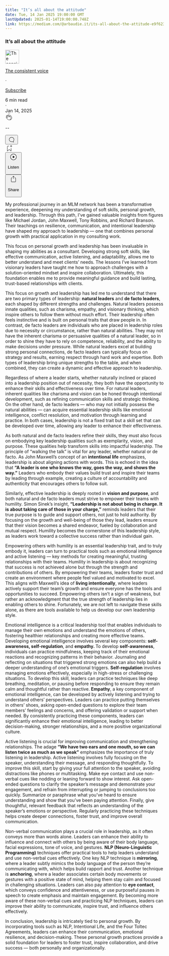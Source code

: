 ```yaml
---
title: "It’s all about the attitude"
date: Tue, 14 Jan 2025 19:00:00 GMT
lastUpdated: 2025-01-14T19:00:00.748Z
link: https://medium.com/@arbaudie.it/its-all-about-the-attitude-e9f623d2d6fb?source=rss-c779d007e7fe------2
---
```


<article><div class="l"><div class="l"><span class="l"></span><section><div><div class="fv gl gm gn go gp"></div><div class="gq gr gs gt gu"><div class="ab cd"><div class="ck bh gc gd ge gf"><div><h1 class="pw-post-title gv gw gx bf gy gz ha hb hc hd he hf hg hh hi hj hk hl hm hn ho hp hq hr hs ht hu hv hw hx bk" data-testid="storyTitle" id="011a">It’s all about the attitude</h1><div><div class="speechify-ignore ab cr"><div class="speechify-ignore bh l"><div class="hy hz ia ib ic ab"><div><div class="ab id"><div><div aria-hidden="false" class="bm"><a href="/@arbaudie.it?source=post_page---byline--e9f623d2d6fb---------------------------------------" rel="noopener follow"><div class="l ie if by ig ih"><div class="l fm"><img alt="The consistent voice" class="l ff by df dg cz" data-testid="authorPhoto" height="44" loading="lazy" src="https://miro.medium.com/v2/da:true/resize:fill:88:88/0*7vBG_L_kSIeOh095" width="44"/><div class="ii by l df dg fv n ij fw"></div></div></div></a></div></div></div></div><div class="bn bh l"><div class="ab"><div style="flex:1"><span class="bf b bg z bk"><div class="ik ab q"><div class="ab q il"><div class="ab q"><div><div aria-hidden="false" class="bm"><p class="bf b im in bk"><a class="ag ah ai aj ak al am an ao ap aq ar as io" data-testid="authorName" href="/@arbaudie.it?source=post_page---byline--e9f623d2d6fb---------------------------------------" rel="noopener follow">The consistent voice</a></p></div></div></div><span aria-hidden="true" class="ip iq"><span class="bf b bg z bk">·</span></span><p class="bf b im in bk"><span><a class="ag ah ai aj ak al am an ao ap aq ar as ir" href="/m/signin?actionUrl=https%3A%2F%2Fmedium.com%2F_%2Fsubscribe%2Fuser%2Fc779d007e7fe%2Fe9f623d2d6fb&amp;operation=register&amp;redirect=https%3A%2F%2Fmedium.com%2F%40arbaudie.it%2Fits-all-about-the-attitude-e9f623d2d6fb&amp;user=The+consistent+voice&amp;userId=c779d007e7fe&amp;source=post_page-c779d007e7fe--byline--e9f623d2d6fb---------------------post_header------------------" rel="noopener follow">Subscribe</a></span></p></div></div></span></div></div><div class="l cb"><span class="bf b bg z dw"><div class="ab cp is it iu"><span class="bf b bg z dw"><div class="ab ae"><span data-testid="storyReadTime">6 min read</span><div aria-hidden="true" class="iv iw l"><span aria-hidden="true" class="l"><span class="bf b bg z dw">·</span></span></div><span data-testid="storyPublishDate">Jan 14, 2025</span></div></span></div></span></div></div></div><div class="ab cr ix iy iz ja jb jc jd je jf jg jh ji jj jk jl jm"><div class="h k w fj fk q"><div class="kc l"><div class="ab q kd ke"><div class="pw-multi-vote-icon fm kf kg kh ki"><span><a class="ag ah ai aj ak al am an ao ap aq ar as at au" data-testid="headerClapButton" href="/m/signin?actionUrl=https%3A%2F%2Fmedium.com%2F_%2Fvote%2Fp%2Fe9f623d2d6fb&amp;operation=register&amp;redirect=https%3A%2F%2Fmedium.com%2F%40arbaudie.it%2Fits-all-about-the-attitude-e9f623d2d6fb&amp;user=The+consistent+voice&amp;userId=c779d007e7fe&amp;source=---header_actions--e9f623d2d6fb---------------------clap_footer------------------" rel="noopener follow"><div><div aria-hidden="false" class="bm"><div class="kj ap kk kl km kn an ko kp kq ki"><svg aria-label="clap" height="24" viewbox="0 0 24 24" width="24" xmlns="http://www.w3.org/2000/svg"><path clip-rule="evenodd" d="M11.37.828 12 3.282l.63-2.454zM13.916 3.953l1.523-2.112-1.184-.39zM8.589 1.84l1.522 2.112-.337-2.501zM18.523 18.92c-.86.86-1.75 1.246-2.62 1.33a6 6 0 0 0 .407-.372c2.388-2.389 2.86-4.951 1.399-7.623l-.912-1.603-.79-1.672c-.26-.56-.194-.98.203-1.288a.7.7 0 0 1 .546-.132c.283.046.546.231.728.5l2.363 4.157c.976 1.624 1.141 4.237-1.324 6.702m-10.999-.438L3.37 14.328a.828.828 0 0 1 .585-1.408.83.83 0 0 1 .585.242l2.158 2.157a.365.365 0 0 0 .516-.516l-2.157-2.158-1.449-1.449a.826.826 0 0 1 1.167-1.17l3.438 3.44a.363.363 0 0 0 .516 0 .364.364 0 0 0 0-.516L5.293 9.513l-.97-.97a.826.826 0 0 1 0-1.166.84.84 0 0 1 1.167 0l.97.968 3.437 3.436a.36.36 0 0 0 .517 0 .366.366 0 0 0 0-.516L6.977 7.83a.82.82 0 0 1-.241-.584.82.82 0 0 1 .824-.826c.219 0 .43.087.584.242l5.787 5.787a.366.366 0 0 0 .587-.415l-1.117-2.363c-.26-.56-.194-.98.204-1.289a.7.7 0 0 1 .546-.132c.283.046.545.232.727.501l2.193 3.86c1.302 2.38.883 4.59-1.277 6.75-1.156 1.156-2.602 1.627-4.19 1.367-1.418-.236-2.866-1.033-4.079-2.246M10.75 5.971l2.12 2.12c-.41.502-.465 1.17-.128 1.89l.22.465-3.523-3.523a.8.8 0 0 1-.097-.368c0-.22.086-.428.241-.584a.847.847 0 0 1 1.167 0m7.355 1.705c-.31-.461-.746-.758-1.23-.837a1.44 1.44 0 0 0-1.11.275c-.312.24-.505.543-.59.881a1.74 1.74 0 0 0-.906-.465 1.47 1.47 0 0 0-.82.106l-2.182-2.182a1.56 1.56 0 0 0-2.2 0 1.54 1.54 0 0 0-.396.701 1.56 1.56 0 0 0-2.21-.01 1.55 1.55 0 0 0-.416.753c-.624-.624-1.649-.624-2.237-.037a1.557 1.557 0 0 0 0 2.2c-.239.1-.501.238-.715.453a1.56 1.56 0 0 0 0 2.2l.516.515a1.556 1.556 0 0 0-.753 2.615L7.01 19c1.32 1.319 2.909 2.189 4.475 2.449q.482.08.971.08c.85 0 1.653-.198 2.393-.579.231.033.46.054.686.054 1.266 0 2.457-.52 3.505-1.567 2.763-2.763 2.552-5.734 1.439-7.586z" fill-rule="evenodd"></path></svg></div></div></div></a></span></div><div class="pw-multi-vote-count l kr ks kt ku kv kw kx"><p class="bf b dx z dw"><span class="ky">--</span></p></div></div></div><div><div aria-hidden="false" class="bm"><button aria-label="responses" class="ap kj kz la ab q fn lb lc"><svg class="ld" height="24" viewbox="0 0 24 24" width="24" xmlns="http://www.w3.org/2000/svg"><path d="M18.006 16.803c1.533-1.456 2.234-3.325 2.234-5.321C20.24 7.357 16.709 4 12.191 4S4 7.357 4 11.482c0 4.126 3.674 7.482 8.191 7.482.817 0 1.622-.111 2.393-.327.231.2.48.391.744.559 1.06.693 2.203 1.044 3.399 1.044.224-.008.4-.112.486-.287a.49.49 0 0 0-.042-.518c-.495-.67-.845-1.364-1.04-2.057a4 4 0 0 1-.125-.598zm-3.122 1.055-.067-.223-.315.096a8 8 0 0 1-2.311.338c-4.023 0-7.292-2.955-7.292-6.587 0-3.633 3.269-6.588 7.292-6.588 4.014 0 7.112 2.958 7.112 6.593 0 1.794-.608 3.469-2.027 4.72l-.195.168v.255c0 .056 0 .151.016.295.025.231.081.478.154.733.154.558.398 1.117.722 1.659a5.3 5.3 0 0 1-2.165-.845c-.276-.176-.714-.383-.941-.59z"></path></svg></button></div></div></div><div class="ab q jn jo jp jq jr js jt ju jv jw jx jy jz ka kb"><div class="le k j i d"></div><div class="h k"><div><div aria-hidden="false" class="bm"><span><a class="ag ah ai aj ak al am an ao ap aq ar as at au" data-testid="headerBookmarkButton" href="/m/signin?actionUrl=https%3A%2F%2Fmedium.com%2F_%2Fbookmark%2Fp%2Fe9f623d2d6fb&amp;operation=register&amp;redirect=https%3A%2F%2Fmedium.com%2F%40arbaudie.it%2Fits-all-about-the-attitude-e9f623d2d6fb&amp;source=---header_actions--e9f623d2d6fb---------------------bookmark_footer------------------" rel="noopener follow"><svg aria-label="Add to list bookmark button" class="dw lf" fill="none" height="25" viewbox="0 0 25 25" width="25" xmlns="http://www.w3.org/2000/svg"><path d="M18 2.5a.5.5 0 0 1 1 0V5h2.5a.5.5 0 0 1 0 1H19v2.5a.5.5 0 1 1-1 0V6h-2.5a.5.5 0 0 1 0-1H18zM7 7a1 1 0 0 1 1-1h3.5a.5.5 0 0 0 0-1H8a2 2 0 0 0-2 2v14a.5.5 0 0 0 .805.396L12.5 17l5.695 4.396A.5.5 0 0 0 19 21v-8.5a.5.5 0 0 0-1 0v7.485l-5.195-4.012a.5.5 0 0 0-.61 0L7 19.985z" fill="currentColor"></path></svg></a></span></div></div></div><div class="ff lg cp"><div class="l ae"><div class="ab cd"><div class="lh li lj lk ll lm ck bh"><div class="ab"><div aria-hidden="false" class="bm"><div><div aria-hidden="false" class="bm"><button aria-label="Listen" class="ag fn ai aj ak al am ln ao ap aq ez lo lp lc lq lr ls lt lu s lv lw lx ly lz ma mb u mc md me" data-testid="audioPlayButton"><svg fill="none" height="24" viewbox="0 0 24 24" width="24" xmlns="http://www.w3.org/2000/svg"><path clip-rule="evenodd" d="M3 12a9 9 0 1 1 18 0 9 9 0 0 1-18 0m9-10C6.477 2 2 6.477 2 12s4.477 10 10 10 10-4.477 10-10S17.523 2 12 2m3.376 10.416-4.599 3.066a.5.5 0 0 1-.777-.416V8.934a.5.5 0 0 1 .777-.416l4.599 3.066a.5.5 0 0 1 0 .832" fill="currentColor" fill-rule="evenodd"></path></svg><div class="j i d"><p class="bf b bg z dw">Listen</p></div></button></div></div></div></div></div></div></div></div><div aria-describedby="postFooterSocialMenu" aria-hidden="false" aria-labelledby="postFooterSocialMenu" class="bm"><div><div aria-hidden="false" class="bm"><button aria-controls="postFooterSocialMenu" aria-expanded="false" aria-label="Share Post" class="ag fn ai aj ak al am ln ao ap aq ez lo lp lc lq lr ls lt lu s lv lw lx ly lz ma mb u mc md me" data-testid="headerSocialShareButton"><svg fill="none" height="24" viewbox="0 0 24 24" width="24" xmlns="http://www.w3.org/2000/svg"><path clip-rule="evenodd" d="M15.218 4.931a.4.4 0 0 1-.118.132l.012.006a.45.45 0 0 1-.292.074.5.5 0 0 1-.3-.13l-2.02-2.02v7.07c0 .28-.23.5-.5.5s-.5-.22-.5-.5v-7.04l-2 2a.45.45 0 0 1-.57.04h-.02a.4.4 0 0 1-.16-.3.4.4 0 0 1 .1-.32l2.8-2.8a.5.5 0 0 1 .7 0l2.8 2.79a.42.42 0 0 1 .068.498m-.106.138.008.004v-.01zM16 7.063h1.5a2 2 0 0 1 2 2v10a2 2 0 0 1-2 2h-11c-1.1 0-2-.9-2-2v-10a2 2 0 0 1 2-2H8a.5.5 0 0 1 .35.15.5.5 0 0 1 .15.35.5.5 0 0 1-.15.35.5.5 0 0 1-.35.15H6.4c-.5 0-.9.4-.9.9v10.2a.9.9 0 0 0 .9.9h11.2c.5 0 .9-.4.9-.9v-10.2c0-.5-.4-.9-.9-.9H16a.5.5 0 0 1 0-1" fill="currentColor" fill-rule="evenodd"></path></svg><div class="j i d"><p class="bf b bg z dw">Share</p></div></button></div></div></div></div></div></div></div></div></div><p class="pw-post-body-paragraph mf mg gx mh b mi mj mk ml mm mn mo mp mq mr ms mt mu mv mw mx my mz na nb nc gq bk" id="6c87">My professional journey in an MLM network has been a transformative experience, deepening my understanding of soft skills, personal growth, and leadership. Through this path, I’ve gained valuable insights from figures like Michael Jordan, John Maxwell, Tony Robbins, and Richard Branson. Their teachings on resilience, communication, and intentional leadership have shaped my approach to leadership — one that combines personal growth with practical application in my consulting work.</p><p class="pw-post-body-paragraph mf mg gx mh b mi mj mk ml mm mn mo mp mq mr ms mt mu mv mw mx my mz na nb nc gq bk" id="7aec">This focus on personal growth and leadership has been invaluable in shaping my abilities as a consultant. Developing strong soft skills, like effective communication, active listening, and adaptability, allows me to better understand and meet clients’ needs. The lessons I’ve learned from visionary leaders have taught me how to approach challenges with a solution-oriented mindset and inspire collaboration. Ultimately, this foundation enables me to provide meaningful guidance and build lasting, trust-based relationships with clients.</p><p class="pw-post-body-paragraph mf mg gx mh b mi mj mk ml mm mn mo mp mq mr ms mt mu mv mw mx my mz na nb nc gq bk" id="5b83">This focus on growth and leadership has led me to understand that there are two primary types of leadership: <strong class="mh gy">natural leaders</strong> and <strong class="mh gy">de facto leaders</strong>, each shaped by different strengths and challenges. Natural leaders possess innate qualities, such as charisma, empathy, and visionary thinking, which inspire others to follow them without much effort. Their leadership often feels instinctive and is built on personal traits that draw people in. In contrast, de facto leaders are individuals who are placed in leadership roles due to necessity or circumstance, rather than natural abilities. They may not have the inherent charisma or persuasive qualities of a natural leader, so in order to shine they have to rely on competence, reliability, and the ability to make decisions under pressure. While natural leaders excel at building strong personal connections, de facto leaders can typically focus on strategy and results, earning respect through hard work and expertise. Both types of leadership bring unique strengths to the table, and when combined, they can create a dynamic and effective approach to leadership.</p><p class="pw-post-body-paragraph mf mg gx mh b mi mj mk ml mm mn mo mp mq mr ms mt mu mv mw mx my mz na nb nc gq bk" id="2485">Regardless of where a leader starts, whether naturally inclined or placed into a leadership position out of necessity, they both have the opportunity to enhance their skills and effectiveness over time. For natural leaders, inherent qualities like charisma and vision can be honed through intentional development, such as refining communication skills and strategic thinking. On the other hand, de facto leaders — who may not initially possess the natural abilities — can acquire essential leadership skills like emotional intelligence, conflict resolution, and motivation through learning and practice. In both cases, leadership is not a fixed trait but a skill set that can be developed over time, allowing any leader to enhance their effectiveness.</p><p class="pw-post-body-paragraph mf mg gx mh b mi mj mk ml mm mn mo mp mq mr ms mt mu mv mw mx my mz na nb nc gq bk" id="7431">As both natural and de facto leaders refine their skills, they must also focus on embodying key leadership qualities such as exemplarity, vision, and purpose. These qualities help transform skills into impactful leadership. The principle of “walking the talk” is vital for any leader, whether natural or de facto. As John Maxwell’s concept of an <strong class="mh gy">intentional life</strong> emphasizes, leadership is about aligning actions with words. This is echoed in the idea that <strong class="mh gy">“A leader is one who knows the way, goes the way, and shows the way.”</strong> Leaders who embody their values build trust and inspire their teams by leading through example, creating a culture of accountability and authenticity that encourages others to follow suit.</p><p class="pw-post-body-paragraph mf mg gx mh b mi mj mk ml mm mn mo mp mq mr ms mt mu mv mw mx my mz na nb nc gq bk" id="441b">Similarly, effective leadership is deeply rooted in <strong class="mh gy">vision and purpose</strong>, and both natural and de facto leaders must strive to empower their teams with humility. Simon Sinek’s insight, <strong class="mh gy">“Leadership is not about being in charge. It is about taking care of those in your charge,”</strong> reminds leaders that their true purpose is to guide and support others, not just to hold authority. By focusing on the growth and well-being of those they lead, leaders ensure that their vision becomes a shared endeavor, fueled by collaboration and mutual respect. Humility becomes the cornerstone of this leadership style, as leaders work toward a collective success rather than individual gain.</p><p class="pw-post-body-paragraph mf mg gx mh b mi mj mk ml mm mn mo mp mq mr ms mt mu mv mw mx my mz na nb nc gq bk" id="dff9">Empowering others with humility is an essential leadership trait, and to truly embody it, leaders can turn to practical tools such as emotional intelligence and active listening — key methods for creating meaningful, trusting relationships with their teams. Humility in leadership is about recognizing that success is not achieved alone but through the strength and contributions of others. By empowering their teams, leaders foster trust and create an environment where people feel valued and motivated to excel. This aligns with Maxwell’s idea of <strong class="mh gy">living intentionally</strong>, where leaders actively support their team’s growth and ensure everyone has the tools and opportunities to succeed. Empowering others isn’t a sign of weakness, but rather an acknowledgment that the true strength of leadership lies in enabling others to shine. Fortunately, we are not left to navigate these skills alone, as there are tools available to help us develop our own leadership style.</p><p class="pw-post-body-paragraph mf mg gx mh b mi mj mk ml mm mn mo mp mq mr ms mt mu mv mw mx my mz na nb nc gq bk" id="e7d2">Emotional intelligence is a critical leadership tool that enables individuals to manage their own emotions and understand the emotions of others, fostering healthier relationships and creating more effective teams. Developing emotional intelligence involves several key components: <strong class="mh gy">self-awareness, self-regulation</strong>, and <strong class="mh gy">empathy. </strong>To develop <strong class="mh gy">self-awareness</strong>, individuals can practice mindfulness, keeping track of their emotional reactions and recognizing patterns in their behavior. Journaling and reflecting on situations that triggered strong emotions can also help build a deeper understanding of one’s emotional triggers. <strong class="mh gy">Self-regulation</strong> involves managing emotions effectively, especially in high-stress or challenging situations. To develop this skill, leaders can practice techniques like deep breathing, meditation, or pausing before responding to ensure they remain calm and thoughtful rather than reactive. <strong class="mh gy">Empathy</strong>, a key component of emotional intelligence, can be developed by actively listening and trying to understand others’ perspectives. Leaders can practice putting themselves in others’ shoes, asking open-ended questions to explore their team members’ feelings and concerns, and offering validation or support when needed. By consistently practicing these components, leaders can significantly enhance their emotional intelligence, leading to better decision-making, stronger relationships, and a more positive organizational culture.</p><p class="pw-post-body-paragraph mf mg gx mh b mi mj mk ml mm mn mo mp mq mr ms mt mu mv mw mx my mz na nb nc gq bk" id="274d">Active listening is crucial for improving communication and strengthening relationships. The adage <strong class="mh gy">“We have two ears and one mouth, so we can listen twice as much as we speak”</strong> emphasizes the importance of truly listening in leadership. Active listening involves fully focusing on the speaker, understanding their message, and responding thoughtfully. To improve this skill, start by giving your full attention to the speaker, avoiding distractions like phones or multitasking. Make eye contact and use non-verbal cues like nodding or leaning forward to show interest. Ask open-ended questions to clarify the speaker’s message and demonstrate your engagement, and refrain from interrupting or jumping to conclusions too quickly. Summarize or paraphrase what you’ve heard to ensure understanding and show that you’ve been paying attention. Finally, give thoughtful, relevant feedback that reflects an understanding of the speaker’s emotions or perspective. Regularly practicing these techniques helps create deeper connections, foster trust, and improve overall communication.</p><p class="pw-post-body-paragraph mf mg gx mh b mi mj mk ml mm mn mo mp mq mr ms mt mu mv mw mx my mz na nb nc gq bk" id="79a7">Non-verbal communication plays a crucial role in leadership, as it often conveys more than words alone. Leaders can enhance their ability to influence and connect with others by being aware of their body language, facial expressions, tone of voice, and gestures. <strong class="mh gy">NLP (Neuro-Linguistic Programming)</strong> techniques offer practical tools to help leaders understand and use non-verbal cues effectively. One key NLP technique is <strong class="mh gy">mirroring</strong>, where a leader subtly mimics the body language of the person they’re communicating with, which helps build rapport and trust. Another technique is <strong class="mh gy">anchoring</strong>, where a leader associates certain body movements or gestures with a positive state of mind, helping them stay calm and focused in challenging situations. Leaders can also pay attention to <strong class="mh gy">eye contact</strong>, which conveys confidence and attentiveness, or use purposeful pauses in speech to create emphasis and maintain engagement. By becoming more aware of these non-verbal cues and practicing NLP techniques, leaders can improve their ability to communicate, inspire trust, and influence others effectively.</p><p class="pw-post-body-paragraph mf mg gx mh b mi mj mk ml mm mn mo mp mq mr ms mt mu mv mw mx my mz na nb nc gq bk" id="fc47">In conclusion, leadership is intricately tied to personal growth. By incorporating tools such as NLP, Intentional Life, and the Four Toltec Agreements, leaders can enhance their communication, emotional resilience, and decision-making. These personal growth practices provide a solid foundation for leaders to foster trust, inspire collaboration, and drive success — both personally and organizationally.</p></div></div></div></div></section></div></div></article>
